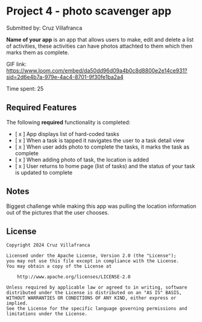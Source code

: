 # Project 4 - photo scavenger app

Submitted by: Cruz Villafranca

**Name of your app** is an app that allows users to make, edit and delete a list of activities, these activities can have photos attachted to them which then marks them as complete.

GIF link: https://www.loom.com/embed/da50dd96d09a4b0c8d8800e2e14ce931?sid=2d6e4b7a-979e-4ac4-8701-9f30fe1ba2a4

Time spent: 25

## Required Features

The following **required** functionality is completed:

- [ x ] App displays list of hard-coded tasks
- [ x ] When a task is tapped it navigates the user to a task detail view
- [ x ] When user adds photo to complete the tasks, it marks the task as complete
- [ x ] When adding photo of task, the location is added
- [ x ] User returns to home page (list of tasks) and the status of your task is updated to complete

## Notes

Biggest challenge while making this app was pulling the location information out of the pictures that the user chooses.

## License

    Copyright 2024 Cruz Villafranca

    Licensed under the Apache License, Version 2.0 (the "License");
    you may not use this file except in compliance with the License.
    You may obtain a copy of the License at

        http://www.apache.org/licenses/LICENSE-2.0

    Unless required by applicable law or agreed to in writing, software
    distributed under the License is distributed on an "AS IS" BASIS,
    WITHOUT WARRANTIES OR CONDITIONS OF ANY KIND, either express or implied.
    See the License for the specific language governing permissions and
    limitations under the License.
